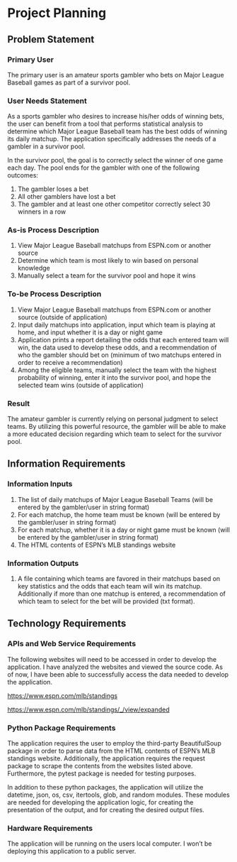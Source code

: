 # Project Planning

## Problem Statement

### Primary User

The primary user is an amateur sports gambler who bets on Major League Baseball games as part of a survivor pool.  

### User Needs Statement

As a sports gambler who desires to increase his/her odds of winning bets, the user can benefit from a tool that performs statistical analysis to determine which Major League Baseball team has the best odds of winning its daily matchup.  The application specifically addresses the needs of a gambler in a survivor pool.  

In the survivor pool, the goal is to correctly select the winner of one game each day.  The pool ends for the gambler with one of the following outcomes:
1. The gambler loses a bet
2. All other gamblers have lost a bet
3. The gambler and at least one other competitor correctly select 30 winners in a row

### As-is Process Description
1. View Major League Baseball matchups from ESPN.com or another source
2. Determine which team is most likely to win based on personal knowledge
3. Manually select a team for the survivor pool and hope it wins

### To-be Process Description
1. View Major League Baseball matchups from ESPN.com or another source (outside of application)
2. Input daily matchups into application, input which team is playing at home, and input whether it is a day or night game
3. Application prints a report detailing the odds that each entered team will win, the data used to develop these odds, and a recommendation of who the gambler should bet on (minimum of two matchups entered in order to receive a recommendation)
4. Among the eligible teams, manually select the team with the highest probability of winning, enter it into the survivor pool, and hope the selected team wins (outside of application)

### Result

The amateur gambler is currently relying on personal judgment to select teams.  By utilizing this powerful resource, the gambler will be able to make a more educated decision regarding which team to select for the survivor pool.

## Information Requirements

### Information Inputs

1. The list of daily matchups of Major League Baseball Teams (will be entered by the gambler/user in string format)
2. For each matchup, the home team must be known (will be entered by the gambler/user in string format)
3. For each matchup, whether it is a day or night game must be known (will be entered by the gambler/user in string format)
4. The HTML contents of ESPN’s MLB standings website 

### Information Outputs

1. A file containing which teams are favored in their matchups based on key statistics and the odds that each team will win its matchup.  Additionally if more than one matchup is entered, a recommendation of which team to select for the bet will be provided (txt format).

## Technology Requirements

### APIs and Web Service Requirements

The following websites will need to be accessed in order to develop the application.  I have analyzed the websites and viewed the source code.  As of now, I have been able to successfully access the data needed to develop the application.

https://www.espn.com/mlb/standings

https://www.espn.com/mlb/standings/_/view/expanded

### Python Package Requirements

The application requires the user to employ the third-party BeautifulSoup package in order to parse data from the HTML contents of ESPN’s MLB standings website.  Additionally, the application requires the request package to scrape the contents from the websites listed above. Furthermore, the pytest package is needed for testing purposes.  

In addition to these python packages, the application will utilize the datetime, json, os, csv, itertools, glob, and random modules.  These modules are needed for developing the application logic, for creating the presentation of the output, and for creating the desired output files.

### Hardware Requirements

The application will be running on the users local computer. I won’t be deploying this application to a public server.
